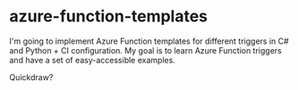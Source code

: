 # azure-function-templates

I'm going to implement Azure Function templates for different triggers in C# and Python + CI configuration.
My goal is to learn Azure Function triggers and have a set of easy-accessible examples.

Quickdraw?